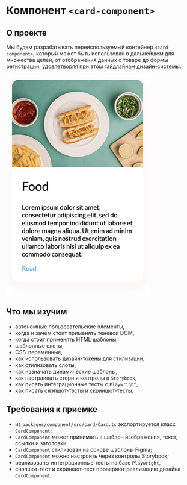 # Компонент `<card-component>`

## О проекте

Мы будем разрабатывать переиспользуемый контейнер `<card-component>`, который может быть использован в дальнейшем для множества целей, от отображения данных о товаре до формы регистрации, удовлетворяя при этом гайдлайнам дизайн-системы.

![card-result](../../assets/card-1.jpg)

## Что мы изучим

- автономные пользовательские элементы,
- когда и зачем стоит применять теневой DOM,
- когда стоит применять HTML шаблоны,
- шаблонные слоты,
- CSS-переменные,
- как использовать дизайн-токены для стилизации,
- как стилизовать слоты,
- как назначать динамические шаблоны,
- как настраивать стори и контролы в `Storybook`,
- как писать интеграционные тесты с `Playwright`,
- как писать снэпшот-тэсты и скриншот-тесты.

## Требования к приемке

- из `packages/component/src/card/Card.ts` экспортируется класс `CardComponent`;
- `CardComponent` может принимать в шаблон изображения, текст, ссылки и заголовки;
- `CardComponent` стилизован на основе шаблоны Figma;
- `CardComponent` можно настроить через контролы Storybook;
- реализованы интеграционные тесты на базе `Playwright`,
- снэпшот-тест и скриншот-тест проверяют реализацию дизайна `CardComponent`.
